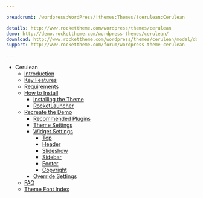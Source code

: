 ```yaml
---

breadcrumb: /wordpress:WordPress/!themes:Themes/!cerulean:Cerulean

details: http://www.rockettheme.com/wordpress/themes/cerulean
demo: http://demo.rockettheme.com/wordpress-themes/cerulean/
download: http://www.rockettheme.com/wordpress/themes/cerulean/modal/downloads
support: http://www.rockettheme.com/forum/wordpress-theme-cerulean

---
```


* Cerulean
    * [Introduction]()
    * [Key Features](INDEX.md#key-features)
    * [Requirements](INDEX.md#requirements)
    * [How to Install](../../start/themes.md#how-to-install)
        * [Installing the Theme](../../start/themes.md#installing-the-theme)
        * [RocketLauncher](../../start/rocketlauncher.md)
    * [Recreate the Demo](demo.md)
        * [Recommended Plugins](demo.md#recommended-plugins)
        * [Theme Settings](demo.md#theme-settings)
        * [Widget Settings](demo.md#widget-settings)
            * [Top](demo_top.md)
            * [Header](demo_header.md)
            * [Slideshow](demo_slideshow.md)
            * [Sidebar](demo_sidebar.md)
            * [Footer](demo_footer.md)
            * [Copyright](demo_copyright.md)
        * [Override Settings](demo_override.md)
    * [FAQ](faq.md)
    * [Theme Font Index](../../../technical_tips/general/font_index.md)

